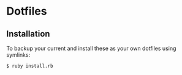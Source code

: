 # Dotfiles

## Installation
To backup your current and install these as your own dotfiles using symlinks:

```bash
$ ruby install.rb
```


